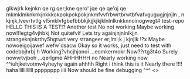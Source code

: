 glkwjrk kejnkn qe
rg qer;kne
 qero' jqe
 qe qe'oj qe
  mkmklmknknkjnkkkokpokpokpokjnkmfvvfrbwrtbrwtbfvafvgugugjnjnjln , n kjnjk,lvevrtvtlg vl5mklvfgbefbbbkjkjjkjkjklnlnlknkknnoinogwegt# test-repo
HELLO THIS IS A TEST!?
Another test
No not working
Maybe working now!!!egtg4vjhbkj
Not quitefvlf 
Lets try againjnjnlnlkjjn
strangeknjnkrthy5hgtwrt
very strangeer er;lml;k j kjnjlk
!?x
Maybe nowoeigoijawef wefw`dsacw
Okay so it works, just need to test with codebbjhrbj h
Working?vhcjhjonoi
...eomkermokr
Now??rtg3t4o
Surely nowvrtvjboh
...qerlgme
AHHHHHH
no
Nearly working now
^^iuhjketvotmv4yheyhy
again
ahhhh
Right i think this is it
Nearly there
!!!!
haha
lllllllllll
pppppppp
iiii
Now should be fine
debugging
^^^
<>

